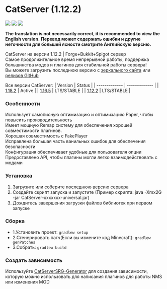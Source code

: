 # CatServer (1.12.2)
![](https://img.shields.io/badge/Minecraft-1.12.2-brightgreen.svg?colorB=469C00)
![](https://img.shields.io/badge/Forge-14.23.5.2860-brightgreen.svg?colorB=469C00)
![](https://img.shields.io/badge/Spigot-1.12.2%20latest-brightgreen.svg?colorB=469C00)

<b>The translation is not necessarily correct, it is recommended to view the English version.</b>
<b>Перевод может содержать ошибки и другие неточности для большей ясности смотрите Английскую версию.</b>

CatServer на версии 1.12.2 | Forge+Bukkit+Spigot сервер<br>
Самое продолжительное время непрерывной работы, поддержка большинства модов и плагинов для стабильной работы сервера!<br>
Вы можете загрузить последнюю версию с [зеркального сайта](https://catserver.moe/download/universal) или [релизов GitHub](https://github.com/Luohuayu/CatServer/releases)<br>

Все версии CatServer:
|    Version    |    Status     |
| ------------- | ------------- |
| [1.18.2](https://github.com/Luohuayu/CatServer/tree/1.18.2)  |  Active      |
| [1.16.5](https://github.com/Luohuayu/CatServer/tree/1.16.5)  |  LTS/STABLE  |
| [1.12.2](https://github.com/Luohuayu/CatServer/tree/1.12.2)  |  LTS/STABLE  |

### Особенности
Использует самописную оптимизацию и оптимизацию Paper, чтобы повысить производительность<br>
Имеет мощную Remap систему для обеспечения хорошей совместимости плагинов.<br>
Хорошая совместимость с FakePlayer<br>
Исправлена большая часть ванильных ошибок для обеспечения безопасности<br>
Конфигурация обеспечивает удобные для пользователя опции<br>
Предоставлено API, чтобы плагины могли легко взаимодействовать с модами<br>

### Установка
1. Загрузите или соберите последнюю версию сервера
2. Создайте скрипт запуска и запустите (Пример скрипта: java -Xmx2G -jar CatServer-xxxxxxx-universal.jar)
3. Дождитесь завершения загрузки файлов библиотек при первом запуске<br>

### Сборка
- 1.Установить проект: `gradlew setup`
- 2.Сгенерировать патч(Если вы измените код Minecraft): `gradlew genPatches`
- 3.Собрать: `gradlew build`

### Создать зависимость 
Используйте [CatServerSRG-Generator](https://github.com/Luohuayu/CatServerSRG-Generator) для создания зависимости, которую можно использовать для написания плагинов для работы NMS или изменения MOD 
